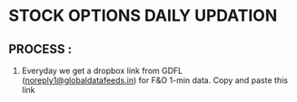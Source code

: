 # STOCK OPTIONS DAILY UPDATION

## PROCESS :

1. Everyday we get a dropbox link from GDFL (noreply1@globaldatafeeds.in) for F&O 1-min data. Copy and paste this link 
